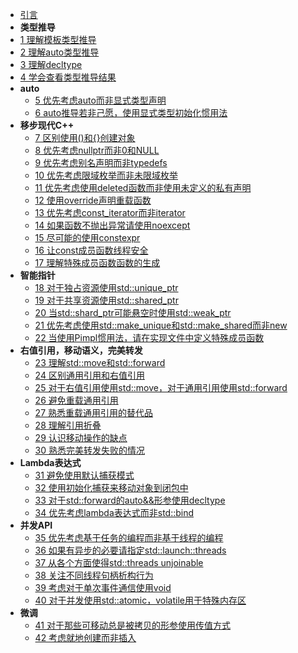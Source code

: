 * [引言](introduction.md)
* __类型推导__
 * [1 理解模板类型推导](1.DeducingTypes/item1.md) 
 * [2 理解auto类型推导](1.DeducingTypes/item2.md)
 * [3 理解decltype](1.DeducingTypes/item3.md)
 * [4 学会查看类型推导结果](1.DeducingTypes/item4.md)
* __auto__
	* [5 优先考虑auto而非显式类型声明](2.Auto/item5.md)
	* [6 auto推导若非己愿，使用显式类型初始化惯用法](2.Auto/item6.md)
* __移步现代C++__
	* [7 区别使用()和{}创建对象](3.MovingToModernCpp/item7.md)
	* [8 优先考虑nullptr而非0和NULL](3.MovingToModernCpp/item8.md)
	* [9 优先考虑别名声明而非typedefs](3.MovingToModernCpp/item9.md)
	* [10 优先考虑限域枚举而非未限域枚举](3.MovingToModernCpp/item10.md) 
	* [11 优先考虑使用deleted函数而非使用未定义的私有声明](3.MovingToModernCpp/item11.md)
	* [12 使用override声明重载函数](3.MovingToModernCpp/item12.md)
	* [13 优先考虑const_iterator而非iterator](3.MovingToModernCpp/item13.md)
	* [14 如果函数不抛出异常请使用noexcept](3.MovingToModernCpp/item14.md)
	* [15 尽可能的使用constexpr](3.MovingToModernCpp/item15.md)
	* [16 让const成员函数线程安全](3.MovingToModernCpp/item16.md) 
	* [17 理解特殊成员函数函数的生成](3.MovingToModernCpp/item17.md) 
* __智能指针__
	* [18 对于独占资源使用std::unique_ptr](4.SmartPointers/item18.md) 
	* [19 对于共享资源使用std::shared_ptr](4.SmartPointers/item19.md) 
	* [20 当std::shard_ptr可能悬空时使用std::weak_ptr](4.SmartPointers/item20.md)  
	* [21 优先考虑使用std::make_unique和std::make_shared而非new](4.SmartPointers/item21.md) 
	* [22 当使用Pimpl惯用法，请在实现文件中定义特殊成员函数](4.SmartPointers/item22.md) 
* __右值引用，移动语义，完美转发__
	* [23 理解std::move和std::forward](5.RRefMovSemPerfForw/item23.md) 
	* [24 区别通用引用和右值引用](5.RRefMovSemPerfForw/item24.md) 
	* [25 对于右值引用使用std::move，对于通用引用使用std::forward](5.RRefMovSemPerfForw/item25.md)
	* [26 避免重载通用引用](5.RRefMovSemPerfForw/item26.md) 
	* [27 熟悉重载通用引用的替代品](5.RRefMovSemPerfForw/item27.md) 
	* [28 理解引用折叠](5.RRefMovSemPerfForw/item28.md) 
	* [29 认识移动操作的缺点](5.RRefMovSemPerfForw/item29.md) 
	* [30 熟悉完美转发失败的情况](5.RRefMovSemPerfForw/item30.md) 
* __Lambda表达式__
	* [31 避免使用默认捕获模式](6.LambdaExpressions/item31.md) 
	* [32 使用初始化捕获来移动对象到闭包中](6.LambdaExpressions/item32.md) 
	* [33 对于std::forward的auto&&形参使用decltype](6.LambdaExpressions/item33.md) 
	* [34 优先考虑lambda表达式而非std::bind](6.LambdaExpressions/item34.md) 
* __并发API__
	* [35 优先考虑基于任务的编程而非基于线程的编程](7.TheConcurrencyAPI/Item35.md) 
	* [36 如果有异步的必要请指定std::launch::threads](7.TheConcurrencyAPI/item36.md) 
	* [37 从各个方面使得std::threads unjoinable](7.TheConcurrencyAPI/item37.md) 
	* [38 关注不同线程句柄析构行为](7.TheConcurrencyAPI/item38.md) 
	* [39 考虑对于单次事件通信使用void](7.TheConcurrencyAPI/item39.md) 
	* [40 对于并发使用std::atomic，volatile用于特殊内存区](7.TheConcurrencyAPI/item40.md) 
* __微调__
	* [41 对于那些可移动总是被拷贝的形参使用传值方式](8.Tweaks/item41.md) 
	* [42 考虑就地创建而非插入](8.Tweaks/item42.md) 


